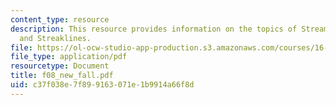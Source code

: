 ```yaml
---
content_type: resource
description: This resource provides information on the topics of Streamlines, Pathlines
  and Streaklines.
file: https://ol-ocw-studio-app-production.s3.amazonaws.com/courses/16-01-unified-engineering-i-ii-iii-iv-fall-2005-spring-2006/c37f038e7f899163071e1b9914a66f8d_f08_new_fall.pdf
file_type: application/pdf
resourcetype: Document
title: f08_new_fall.pdf
uid: c37f038e-7f89-9163-071e-1b9914a66f8d
---
```

